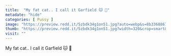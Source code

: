 ```yaml
---
title:  "My fat cat.. I call it Garfield 🐱 👅"
metadate: "hide"
categories: [ Pussy ]
image: "https://preview.redd.it/5zbdk34g1on51.jpg?auto=webp&s=8b33688678b5db5b559db946acbf726eed3a96ca"
thumb: "https://preview.redd.it/5zbdk34g1on51.jpg?width=320&crop=smart&auto=webp&s=480f56f55ec8aa00951d2b7555e9f75e17557c06"
visit: ""
---
```

My fat cat.. I call it Garfield 🐱 👅
